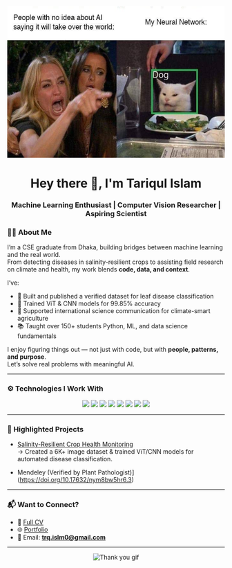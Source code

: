 <p align="center">
  <img src="g.jpg" width="650" height="350" alt="AI meme"/>
</p>

<h1 align="center">Hey there 👋, I'm Tariqul Islam</h1>

<h3 align="center">Machine Learning Enthusiast | Computer Vision Researcher | Aspiring Scientist</h3>


### 👨‍🔬 About Me

I’m a CSE graduate from Dhaka, building bridges between machine learning and the real world.  
From detecting diseases in salinity-resilient crops to assisting field research on climate and health, my work blends **code, data, and context**.  

I’ve:
- 🧪 Built and published a verified dataset for leaf disease classification  
- 🧠 Trained ViT & CNN models for 99.85% accuracy  
- 🎤 Supported international science communication for climate-smart agriculture  
- 📚 Taught over 150+ students Python, ML, and data science fundamentals  

I enjoy figuring things out — not just with code, but with **people, patterns, and purpose**.  
Let’s solve real problems with meaningful AI.


---

### ⚙️ Technologies I Work With

<p align="center">
  <img src="https://img.shields.io/badge/Python-14354C?style=for-the-badge&logo=python&logoColor=white" />
  <img src="https://img.shields.io/badge/TensorFlow-FF6F00?style=for-the-badge&logo=tensorflow&logoColor=white" />
  <img src="https://img.shields.io/badge/Scikit--Learn-F7931E?style=for-the-badge&logo=scikit-learn&logoColor=white" />
  <img src="https://img.shields.io/badge/Pandas-150458?style=for-the-badge&logo=pandas&logoColor=white" />
  <img src="https://img.shields.io/badge/NumPy-013243?style=for-the-badge&logo=numpy&logoColor=white" />
  <img src="https://img.shields.io/badge/MySQL-4479A1?style=for-the-badge&logo=mysql&logoColor=white" />
  <img src="https://img.shields.io/badge/HTML5-E34F26?style=for-the-badge&logo=html5&logoColor=white" />
  <img src="https://img.shields.io/badge/C%20Language-A8B9CC?style=for-the-badge&logo=c&logoColor=white" />
</p>

---

### 📌 Highlighted Projects

-  [Salinity-Resilient Crop Health Monitoring](https://sites.google.com/diu.edu.bd/tariqleafdiseasedetection/home)  
  → Created a 6K+ image dataset & trained ViT/CNN models for automated disease classification.

-   Mendeley (Verified by Plant Pathologist)](https://doi.org/10.17632/nym8bw5hr6.3)

---

### 📬 Want to Connect?

- 💼 [Full CV](https://drive.google.com/file/d/1zU1MAAtZJWv_weBIBWelvUp0992klrLw/view)
- 🌐 [Portfolio](https://sites.google.com/view/tariqportfolioo/about)
- 📧 Email: **trq.islm0@gmail.com**

---

<p align="center">
  <img src="https://media.giphy.com/media/26AHONQ79FdWZhAI0/giphy.gif" width="1000" height="300" alt="Thank you gif"/>
</p>
